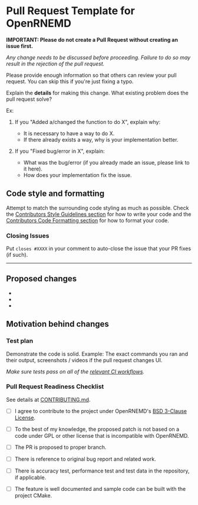 # Pull Request Template for OpenRNEMD

**IMPORTANT: Please do not create a Pull Request without creating an issue first.**

*Any change needs to be discussed before proceeding. Failure to do so may result in the rejection of the pull request.*

Please provide enough information so that others can review your pull request. You can skip this if you're just fixing a typo.

Explain the **details** for making this change. What existing problem does the pull request solve?

Ex:

1. If you "Added a/changed the function to do X", explain why:

    - It is necessary to have a way to do X.
    - If there already exists a way, why is your implementation better.

2. If you "Fixed bug/error in X", explain:

    - What was the bug/error (if you already made an issue, please link to it here).
    - How does your implementation fix the issue.

## Code style and formatting

Attempt to match the surrounding code styling as much as possible. Check the [Contributors Style Guidelines section](https://github.com/OpenMD/OpenRNEMD/blob/main/.github/CONTRIBUTING.md#Style-guidelines) for how to write your code and the [Contributors Code Formatting section](https://github.com/OpenMD/OpenRNEMD/blob/main/.github/CONTRIBUTING.md#Code-formatting) for how to format your code.

### Closing Issues

Put `closes #XXXX` in your comment to auto-close the issue that your PR fixes (if such).

---

## Proposed changes

-
-
-

## Motivation behind changes

### Test plan

Demonstrate the code is solid. Example: The exact commands you ran and their output, screenshots / videos if the pull request changes UI.

*Make sure tests pass on all of the [relevant CI workflows](https://github.com/OpenMD/OpenRNEMD/blob/main/.github/workflows/build.yml).*

### Pull Request Readiness Checklist

See details at [CONTRIBUTING.md](https://github.com/OpenMD/OpenRNEMD/blob/main/.github/CONTRIBUTING.md).

- [ ] I agree to contribute to the project under OpenRNEMD's [BSD 3-Clause License](https://github.com/OpenMD/OpenRNEMD/blob/main/LICENSE).

- [ ] To the best of my knowledge, the proposed patch is not based on a code under GPL or other license that is incompatible with OpenRNEMD.

- [ ] The PR is proposed to proper branch.

- [ ] There is reference to original bug report and related work.

- [ ] There is accuracy test, performance test and test data in the repository, if applicable.

- [ ] The feature is well documented and sample code can be built with the project CMake.

